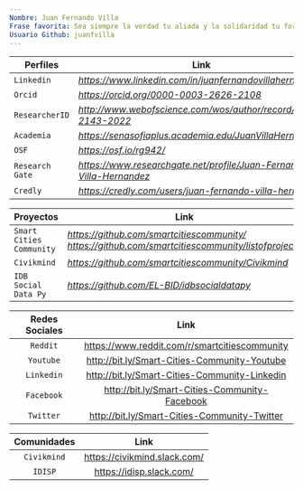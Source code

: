 ```yaml
---
Nombre: Juan Fernando Villa
Frase favorita: Sea siempre la verdad tu aliada y la solidaridad tu forma de vida para no vivir en la deshonra de fines egoistas y el prejuicio. 
Usuario Github: juanfvilla 
---
```


| **Perfiles** | **Link** |
| --- | --- |
| `Linkedin` | *https://www.linkedin.com/in/juanfernandovillahernandez/* |
| `Orcid` | *https://orcid.org/0000-0003-2626-2108* |
| `ResearcherID` | *http://www.webofscience.com/wos/author/record/HDO-2143-2022* |
| `Academia` | *https://senasofiaplus.academia.edu/JuanVillaHernández* |
| `OSF` | *https://osf.io/rg942/* |
| `Research Gate` | *https://www.researchgate.net/profile/Juan-Fernando-Villa-Hernandez* |
| `Credly` | *https://credly.com/users/juan-fernando-villa-hernandez* |


| **Proyectos** | **Link** |
| --- | --- |
| `Smart Cities Community` | *https://github.com/smartcitiescommunity/* *https://github.com/smartcitiescommunity/listofprojects* |
| `Civikmind` | *https://github.com/smartcitiescommunity/Civikmind* |
| `IDB Social Data Py` | *https://github.com/EL-BID/idbsocialdatapy* |


| **Redes Sociales** | **Link** |
| :-------------: | :-------------: |
| `Reddit` | https://www.reddit.com/r/smartcitiescommunity |
| `Youtube` | http://bit.ly/Smart-Cities-Community-Youtube |
| `Linkedin` | http://bit.ly/Smart-Cities-Community-Linkedin |
| `Facebook` | http://bit.ly/Smart-Cities-Community-Facebook |
| `Twitter` | http://bit.ly/Smart-Cities-Community-Twitter |

| **Comunidades** | **Link** |
| :-------------: | :-------------: |
| `Civikmind` | https://civikmind.slack.com/ |
| `IDISP` | https://idisp.slack.com/|
